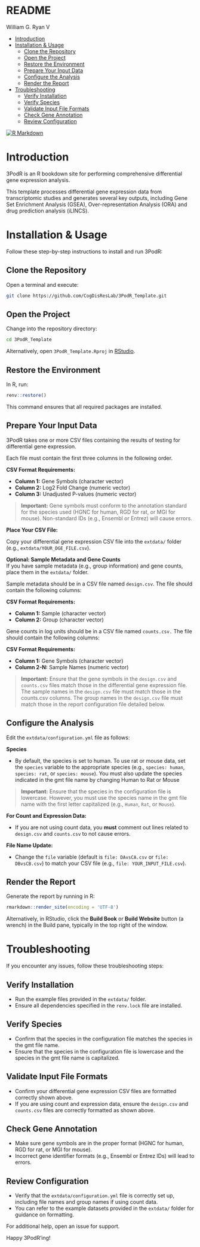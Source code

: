 README
================
William G. Ryan V

- [Introduction](#introduction)
- [Installation & Usage](#installation--usage)
  - [Clone the Repository](#clone-the-repository)
  - [Open the Project](#open-the-project)
  - [Restore the Environment](#restore-the-environment)
  - [Prepare Your Input Data](#prepare-your-input-data)
  - [Configure the Analysis](#configure-the-analysis)
  - [Render the Report](#render-the-report)
- [Troubleshooting](#troubleshooting)
  - [Verify Installation](#verify-installation)
  - [Verify Species](#verify-species)
  - [Validate Input File Formats](#validate-input-file-formats)
  - [Check Gene Annotation](#check-gene-annotation)
  - [Review Configuration](#review-configuration)

<!-- README.md is generated from README.Rmd. Please edit that file -->
<!-- badges: start -->

[![R
Markdown](https://img.shields.io/badge/RMarkdown-Analysis-blue.svg)](https://rmarkdown.rstudio.com/)
<!-- badges: end -->

# Introduction

3PodR is an R bookdown site for performing comprehensive differential
gene expression analysis.

This template processes differential gene expression data from
transcriptomic studies and generates several key outputs, including Gene
Set Enrichment Analysis (GSEA), Over-representation Analysis (ORA) and
drug prediction analysis (iLINCS).

# Installation & Usage

Follow these step-by-step instructions to install and run 3PodR:

## Clone the Repository

Open a terminal and execute:

``` bash
git clone https://github.com/CogDisResLab/3PodR_Template.git
```

## Open the Project

Change into the repository directory:

``` bash
cd 3PodR_Template
```

Alternatively, open `3PodR_Template.Rproj` in
[RStudio](https://posit.co/download/rstudio-desktop/).

## Restore the Environment

In R, run:

``` r
renv::restore()
```

This command ensures that all required packages are installed.

## Prepare Your Input Data

3PodR takes one or more CSV files containing the results of testing for
differential gene expression.

Each file must contain the first three columns in the following order.

**CSV Format Requirements:**

- **Column 1:** Gene Symbols (character vector)
- **Column 2:** Log2 Fold Change (numeric vector)
- **Column 3:** Unadjusted P-values (numeric vector)

> **Important:** Gene symbols must conform to the annotation standard
> for the species used (HGNC for human, RGD for rat, or MGI for mouse).
> Non-standard IDs (e.g., Ensembl or Entrez) will cause errors.

**Place Your CSV File:**

Copy your differential gene expression CSV file into the `extdata/`
folder (e.g., `extdata/YOUR_DGE_FILE.csv`).

**Optional: Sample Metadata and Gene Counts**  
If you have sample metadata (e.g., group information) and gene counts,
place them in the `extdata/` folder.

Sample metadata should be in a CSV file named `design.csv`. The file
should contain the following columns:

**CSV Format Requirements:**

- **Column 1:** Sample (character vector)
- **Column 2:** Group (character vector)

Gene counts in log units should be in a CSV file named `counts.csv.` The
file should contain the following columns:

**CSV Format Requirements:**

- **Column 1:** Gene Symbols (character vector)
- **Column 2-N:** Sample Names (numeric vector)

> **Important:** Ensure that the gene symbols in the `design.csv` and
> `counts.csv` files match those in the differential gene expression
> file. The sample names in the `design.csv` file must match those in
> the counts.csv columns. The group names in the `design.csv` file must
> match those in the report configuration file detailed below.

## Configure the Analysis

Edit the `extdata/configuration.yml` file as follows:

**Species**

- By default, the species is set to human. To use rat or mouse data, set
  the `species` variable to the appropriate species (e.g.,
  `species: human`, `species: rat`, or `species: mouse`). You must also
  update the species indicated in the gmt file name by changing Human to
  Rat or Mouse

> **Important:** Ensure that the species in the configuration file is
> lowercase. However, you must use the species name in the gmt file name
> with the first letter capitalized (e.g., `Human`, `Rat`, or `Mouse`).

**For Count and Expression Data:**

- If you are not using count data, you **must** comment out lines
  related to `design.csv` and `counts.csv` to not cause errors.

**File Name Update:**

- Change the `file` variable (default is `file: DAvsCA.csv` or
  `file: DBvsCB.csv`) to match your CSV file (e.g.,
  `file: YOUR_INPUT_FILE.csv`).

## Render the Report

Generate the report by running in R:

``` r
rmarkdown::render_site(encoding = 'UTF-8')
```

Alternatively, in RStudio, click the **Build Book** or **Build Website**
button (a wrench) in the Build pane, typically in the top right of the
window.

# Troubleshooting

If you encounter any issues, follow these troubleshooting steps:

## Verify Installation

- Run the example files provided in the `extdata/` folder.
- Ensure all dependencies specified in the `renv.lock` file are
  installed.

## Verify Species

- Confirm that the species in the configuration file matches the species
  in the gmt file name.
- Ensure that the species in the configuration file is lowercase and the
  species in the gmt file name is capitalized.

## Validate Input File Formats

- Confirm your differential gene expression CSV files are formatted
  correctly shown above.
- If you are using count and expression data, ensure the `design.csv`
  and `counts.csv` files are correctly formatted as shown above.

## Check Gene Annotation

- Make sure gene symbols are in the proper format (HGNC for human, RGD
  for rat, or MGI for mouse).  
- Incorrect gene identifier formats (e.g., Ensembl or Entrez IDs) will
  lead to errors.

## Review Configuration

- Verify that the `extdata/configuration.yml` file is correctly set up,
  including file names and group names if using count data.
- You can refer to the example datasets provided in the `extdata/`
  folder for guidance on formatting.

For additional help, open an issue for support.

Happy 3PodR’ing!
